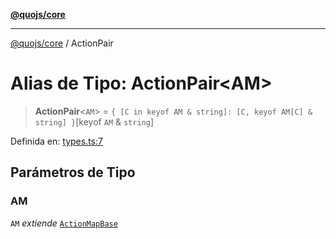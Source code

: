 [**@quojs/core**](../README.md)

***

[@quojs/core](../README.md) / ActionPair

# Alias de Tipo: ActionPair\<AM\>

> **ActionPair**\<`AM`\> = `{ [C in keyof AM & string]: [C, keyof AM[C] & string] }`\[keyof `AM` & `string`\]

Definida en: [types.ts:7](https://github.com/quojs/quojs/blob/77e60321cd9a639207281caa83e9258935b2bfc1/packages/core/src/types.ts#L7)

## Parámetros de Tipo

### AM

`AM` *extiende* [`ActionMapBase`](ActionMapBase.md)
